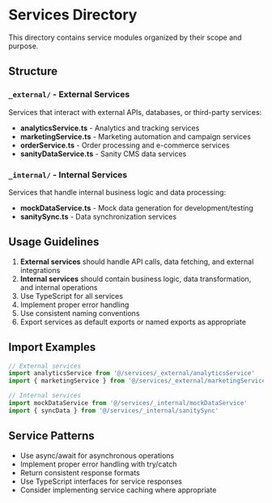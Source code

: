 # Services Directory

This directory contains service modules organized by their scope and purpose.

## Structure

### `_external/` - External Services
Services that interact with external APIs, databases, or third-party services:
- **analyticsService.ts** - Analytics and tracking services
- **marketingService.ts** - Marketing automation and campaign services
- **orderService.ts** - Order processing and e-commerce services
- **sanityDataService.ts** - Sanity CMS data services

### `_internal/` - Internal Services
Services that handle internal business logic and data processing:
- **mockDataService.ts** - Mock data generation for development/testing
- **sanitySync.ts** - Data synchronization services

## Usage Guidelines

1. **External services** should handle API calls, data fetching, and external integrations
2. **Internal services** should contain business logic, data transformation, and internal operations
3. Use TypeScript for all services
4. Implement proper error handling
5. Use consistent naming conventions
6. Export services as default exports or named exports as appropriate

## Import Examples

```typescript
// External services
import analyticsService from '@/services/_external/analyticsService'
import { marketingService } from '@/services/_external/marketingService'

// Internal services
import mockDataService from '@/services/_internal/mockDataService'
import { syncData } from '@/services/_internal/sanitySync'
```

## Service Patterns

- Use async/await for asynchronous operations
- Implement proper error handling with try/catch
- Return consistent response formats
- Use TypeScript interfaces for service responses
- Consider implementing service caching where appropriate